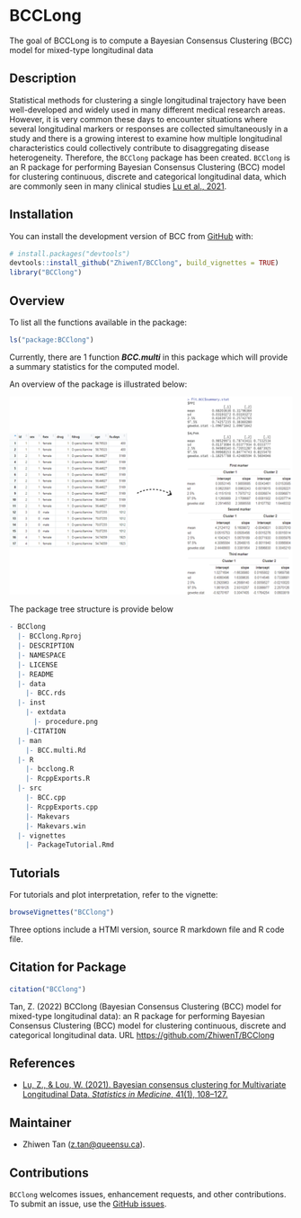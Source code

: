 
<!-- README.md is generated from README.Rmd. Please edit that file -->

# BCCLong

<!-- badges: start -->
<!-- badges: end -->

The goal of BCCLong is to compute a Bayesian Consensus Clustering (BCC)
model for mixed-type longitudinal data

## Description

Statistical methods for clustering a single longitudinal trajectory have
been well-developed and widely used in many different medical research
areas. However, it is very common these days to encounter situations
where several longitudinal markers or responses are collected
simultaneously in a study and there is a growing interest to examine how
multiple longitudinal characteristics could collectively contribute to
disaggregating disease heterogeneity. Therefore, the `BCClong` package
has been created. `BCClong` is an R package for performing Bayesian
Consensus Clustering (BCC) model for clustering continuous, discrete and
categorical longitudinal data, which are commonly seen in many clinical
studies [Lu et al., 2021](https://doi.org/10.1002/sim.9225).

## Installation

You can install the development version of BCC from
[GitHub](https://github.com/) with:

``` r
# install.packages("devtools")
devtools::install_github("ZhiwenT/BCClong", build_vignettes = TRUE)
library("BCClong")
```

## Overview

To list all the functions available in the package:

``` r
ls("package:BCClong")
```

Currently, there are 1 function ***BCC.multi*** in this package which
will provide a summary statistics for the computed model.

An overview of the package is illustrated below:

<div style="text-align:center">
<img src="./inst/extdata/procedure.png" width="1000"/>
<div style="text-align:left">

The package tree structure is provide below

``` r
- BCClong
  |- BCClong.Rproj
  |- DESCRIPTION
  |- NAMESPACE
  |- LICENSE
  |- README
  |- data
    |- BCC.rds
  |- inst
    |- extdata
      |- procedure.png
    |-CITATION
  |- man
    |- BCC.multi.Rd
  |- R
    |- bcclong.R
    |- RcppExports.R
  |- src
    |- BCC.cpp
    |- RcppExports.cpp
    |- Makevars
    |- Makevars.win
  |- vignettes
    |- PackageTutorial.Rmd
```

## Tutorials

For tutorials and plot interpretation, refer to the vignette:

``` r
browseVignettes("BCClong")
```

Three options include a HTMl version, source R markdown file and R code
file.

## Citation for Package

``` r
citation("BCClong")
```

Tan, Z. (2022) BCClong (Bayesian Consensus Clustering (BCC) model for
mixed-type longitudinal data): an R package for performing Bayesian
Consensus Clustering (BCC) model for clustering continuous, discrete and
categorical longitudinal data. URL <https://github.com/ZhiwenT/BCClong>

## References

-   [Lu, Z., & Lou, W. (2021). Bayesian consensus clustering for
    Multivariate Longitudinal Data. *Statistics in Medicine*, 41(1),
    108–127.](https://doi.org/10.1002/sim.9225)

## Maintainer

-   Zhiwen Tan (<z.tan@queensu.ca>).

## Contributions

`BCClong` welcomes issues, enhancement requests, and other
contributions. To submit an issue, use the [GitHub
issues](https://github.com/ZhiwenT/BCClong/issues).

